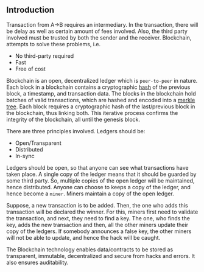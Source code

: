 ## Introduction
Transaction from A→B requires an intermediary. 
In the transaction, there will be delay as well as certain amount of fees involved.
Also, the third party involved must be trusted by both the sender and the receiver. 
Blockchain, attempts to solve these problems, i.e. 
*	No third-party required
*	Fast
*	Free of cost

Blockchain is an open, decentralized ledger which is ```peer-to-peer``` in nature.
Each block in a blockchain contains a cryptographic [hash](https://github.com/thisisjustinm/blockchain-reference/blob/master/what-is-hashing.md) of the previous block, a timestamp, and transaction data.
The blocks in the blockchain hold batches of valid transactions, which are hashed and encoded into a [merkle tree](https://github.com/thisisjustinm/blockchain-reference/blob/master/merkle-trees.md). 
Each block requires a cryptographic hash of the last/previous block in the blockchain, thus linking both. 
This iterative process confirms the integrity of the blockchain, all until the genesis block.

There are three principles involved. Ledgers should be:
*	Open/Transparent
*	Distributed
*	In-sync

Ledgers should be open, so that anyone can see what transactions have taken place. 
A single copy of the ledger means that it should be guarded by some third party.
So, multiple copies of the open ledger will be maintained, hence distributed. 
Anyone can choose to keeps a copy of the ledger, and hence become a ```miner```.
Miners maintain a copy of the open ledger. 

Suppose, a new transaction is to be added.
Then, the one who adds this transaction will be declared the winner. 
For this, miners first need to validate the transaction, and next, they need to find a key. 
The one, who finds the key, adds the new transaction and then, all the other miners update their copy of the ledgers.
If somebody announces a false key, the other miners will not be able to update, and hence the hack will be caught.

The Blockchain technology enables data/contracts to be stored as transparent, immutable, decentralized and secure from hacks and errors. 
It also ensures auditability.

